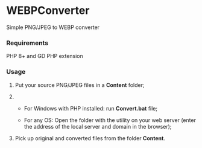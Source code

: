 # WEBPConverter
Simple PNG/JPEG to WEBP converter

### Requirements

PHP 8+ and GD PHP extension

### Usage

1. Put your source PNG/JPEG files in a **Content** folder;

2.
	-	For Windows with PHP installed: run **Convert.bat** file;

	-	For any OS: Open the folder with the utility on your web server
		(enter the address of the local server and domain in the browser);

3. Pick up original and converted files from the folder **Content**.